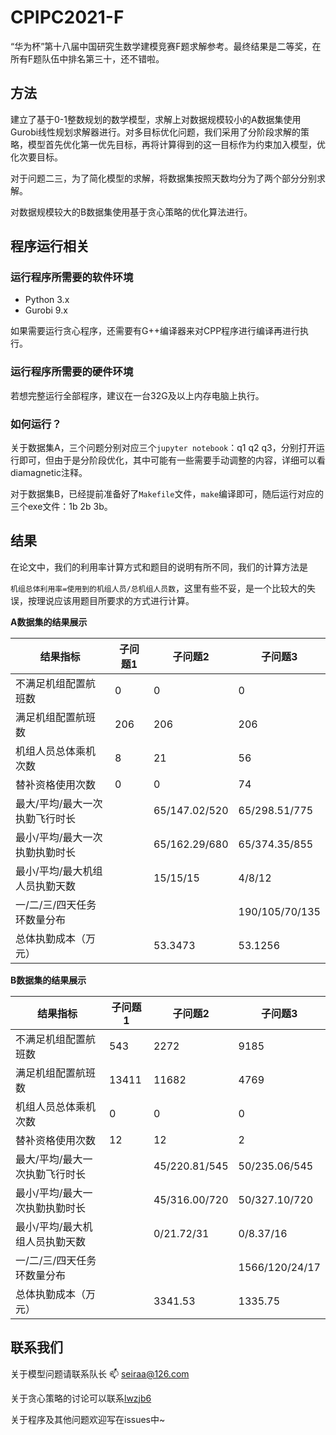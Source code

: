 # CPIPC2021-F
“华为杯”第十八届中国研究生数学建模竞赛F题求解参考。最终结果是二等奖，在所有F题队伍中排名第三十，还不错啦。

## 方法

建立了基于0-1整数规划的数学模型，求解上对数据规模较小的A数据集使用Gurobi线性规划求解器进行。对多目标优化问题，我们采用了分阶段求解的策略，模型首先优化第一优先目标，再将计算得到的这一目标作为约束加入模型，优化次要目标。

对于问题二三，为了简化模型的求解，将数据集按照天数均分为了两个部分分别求解。

对数据规模较大的B数据集使用基于贪心策略的优化算法进行。

## 程序运行相关

### 运行程序所需要的软件环境

- Python 3.x
- Gurobi 9.x

如果需要运行贪心程序，还需要有G++编译器来对CPP程序进行编译再进行执行。

### 运行程序所需要的硬件环境

若想完整运行全部程序，建议在一台32G及以上内存电脑上执行。

### 如何运行？

关于数据集A，三个问题分别对应三个`jupyter notebook`：q1 q2 q3，分别打开运行即可，但由于是分阶段优化，其中可能有一些需要手动调整的内容，详细可以看diamagnetic注释。

对于数据集B，已经提前准备好了`Makefile`文件，`make`编译即可，随后运行对应的三个exe文件：1b 2b 3b。

## 结果

在论文中，我们的利用率计算方式和题目的说明有所不同，我们的计算方法是

`机组总体利用率=使用到的机组人员/总机组人员数`，这里有些不妥，是一个比较大的失误，按理说应该用题目所要求的方式进行计算。

**A数据集的结果展示**

| 结果指标                       | 子问题1 | 子问题2       | 子问题3        |
| ------------------------------ | ------- | ------------- | -------------- |
| 不满足机组配置航班数           | 0       | 0             | 0              |
| 满足机组配置航班数             | 206     | 206           | 206            |
| 机组人员总体乘机次数           | 8       | 21            | 56             |
| 替补资格使用次数               | 0       | 0             | 74             |
| 最大/平均/最大一次执勤飞行时长 |         | 65/147.02/520 | 65/298.51/775  |
| 最小/平均/最大一次执勤执勤时长 |         | 65/162.29/680 | 65/374.35/855  |
| 最小/平均/最大机组人员执勤天数 |         | 15/15/15      | 4/8/12         |
| 一/二/三/四天任务环数量分布    |         |               | 190/105/70/135 |
| 总体执勤成本（万元）           |         | 53.3473       | 53.1256        |

**B数据集的结果展示**

| 结果指标                       | 子问题1 | 子问题2       | 子问题3        |
| ------------------------------ | ------- | ------------- | -------------- |
| 不满足机组配置航班数           | 543     | 2272          | 9185           |
| 满足机组配置航班数             | 13411   | 11682         | 4769           |
| 机组人员总体乘机次数           | 0       | 0             | 0              |
| 替补资格使用次数               | 12      | 12            | 2              |
| 最大/平均/最大一次执勤飞行时长 |         | 45/220.81/545 | 50/235.06/545  |
| 最小/平均/最大一次执勤执勤时长 |         | 45/316.00/720 | 50/327.10/720  |
| 最小/平均/最大机组人员执勤天数 |         | 0/21.72/31    | 0/8.37/16      |
| 一/二/三/四天任务环数量分布    |         |               | 1566/120/24/17 |
| 总体执勤成本（万元）           |         | 3341.53       | 1335.75        |

## 联系我们

关于模型问题请联系队长 :mailbox: seiraa@126.com

关于贪心策略的讨论可以联系[lwzjb6](https://github.com/lwzjb6)

关于程序及其他问题欢迎写在issues中~

